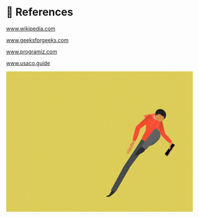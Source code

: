 # 🌮 References

www.wikipedia.com

www.geeksforgeeks.com

www.programiz.com

www.usaco.guide

![](.gitbook/assets/6865bf7fc2946f2b44fa001724210cce.gif)
